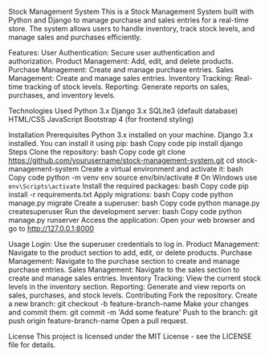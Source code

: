 Stock Management System
This is a Stock Management System built with Python and Django to manage purchase and sales entries for a real-time store. 
The system allows users to handle inventory, track stock levels, and manage sales and purchases efficiently.


Features: 
User Authentication: Secure user authentication and authorization.
Product Management: Add, edit, and delete products.
Purchase Management: Create and manage purchase entries.
Sales Management: Create and manage sales entries.
Inventory Tracking: Real-time tracking of stock levels.
Reporting: Generate reports on sales, purchases, and inventory levels.


Technologies Used
Python 3.x
Django 3.x
SQLite3 (default database)
HTML/CSS
JavaScript
Bootstrap 4 (for frontend styling)



Installation
Prerequisites
Python 3.x installed on your machine.
Django 3.x installed. You can install it using pip:
bash
Copy code
pip install django
Steps
Clone the repository:
bash
Copy code
git clone https://github.com/yourusername/stock-management-system.git
cd stock-management-system
Create a virtual environment and activate it:
bash
Copy code
python -m venv env
source env/bin/activate  # On Windows use `env\Scripts\activate`
Install the required packages:
bash
Copy code
pip install -r requirements.txt
Apply migrations:
bash
Copy code
python manage.py migrate
Create a superuser:
bash
Copy code
python manage.py createsuperuser
Run the development server:
bash
Copy code
python manage.py runserver
Access the application:
Open your web browser and go to http://127.0.0.1:8000

Usage
Login: Use the superuser credentials to log in.
Product Management: Navigate to the product section to add, edit, or delete products.
Purchase Management: Navigate to the purchase section to create and manage purchase entries.
Sales Management: Navigate to the sales section to create and manage sales entries.
Inventory Tracking: View the current stock levels in the inventory section.
Reporting: Generate and view reports on sales, purchases, and stock levels.
Contributing
Fork the repository.
Create a new branch: git checkout -b feature-branch-name
Make your changes and commit them: git commit -m 'Add some feature'
Push to the branch: git push origin feature-branch-name
Open a pull request.




License
This project is licensed under the MIT License - see the LICENSE file for details.
